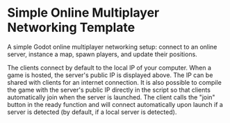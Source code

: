 # Simple Online Multiplayer Networking Template

A simple Godot online multiplayer networking setup: connect to an online server, instance a map, spawn players, and update their positions.

The clients connect by default to the local IP of your computer. When a game is hosted, the server's public IP is displayed above. The IP can be shared with clients for an internet connection. It is also possible to compile the game with the server's public IP directly in the script so that clients automatically join when the server is launched. The client calls the "join" button in the ready function and will connect automatically upon launch if a server is detected (by default, if a local server is detected).